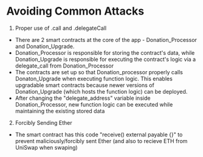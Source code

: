 # Avoiding Common Attacks


1. Proper use of .call and .delegateCall

- There are 2 smart contracts at the core of the app - Donation_Processor and Donation_Upgrade. 
- Donation_Processor is responsible for storing the contract's data, while Donation_Upgrade is responsible for executing the contract's logic via a delegate_call from Donation_Processor
- The contracts are set up so that Donation_processor properly calls Donaton_Upgrade when executing function logic. This enables upgradable smart contracts because newer versions of Donation_Upgrade (which hosts the function logic) can be deployed. 
- After changing the "delegate_address" variable inside Donation_Processor, new function logic can be executed while maintaining the existing stored data


2. Forcibly Sending Ether

- The smart contract has this code "receive() external payable {}" to prevent maliciously/forcibly sent Ether (and also to recieve ETH from UniSwap when swaping)